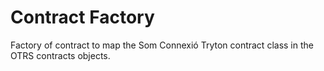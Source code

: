 # Contract Factory

Factory of contract to map the Som Connexió Tryton contract class in the OTRS contracts objects.


